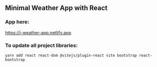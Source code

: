 ## Minimal Weather App with React

### App here:

https://i-weather-app.netlify.app

### To update all project libraries:

```
yarn add react react-dom @vitejs/plugin-react vite bootstrap react-bootstrap
```
